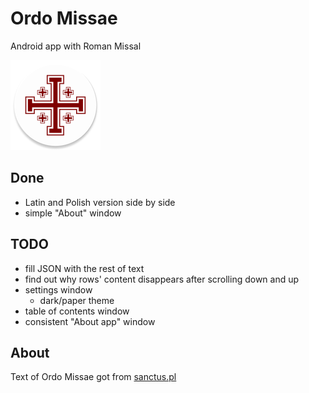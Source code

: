 # Ordo Missae
Android app with Roman Missal

![logo](app/src/main/res/mipmap-xxhdpi/ic_launcher.png)

## Done
- Latin and Polish version side by side
- simple "About" window

## TODO
- fill JSON with the rest of text
- find out why rows' content disappears after scrolling down and up
- settings window
  - dark/paper theme
- table of contents window
- consistent "About app" window

## About
Text of Ordo Missae got from [sanctus.pl](https://sanctus.pl/index.php?grupa=116&podgrupa=117&doc=49)
